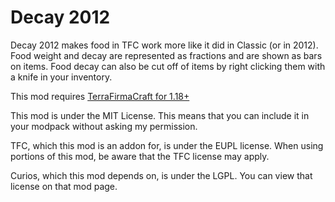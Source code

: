 # Decay 2012

Decay 2012 makes food in TFC work more like it did in Classic (or in 2012). Food weight and decay are represented as fractions and are shown as bars on items. Food decay can also be cut off of items by right clicking them with a knife in your inventory.

This mod requires [TerraFirmaCraft for 1.18+](https://www.curseforge.com/minecraft/mc-mods/tfcraft/)

This mod is under the MIT License. This means that you can include it in your modpack without asking my permission.

TFC, which this mod is an addon for, is under the EUPL license. When using portions of this mod, be aware that the TFC license may apply.

Curios, which this mod depends on, is under the LGPL. You can view that license on that mod page.
